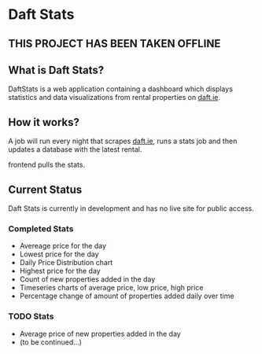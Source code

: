 # Daft Stats

## THIS PROJECT HAS BEEN TAKEN OFFLINE

## What is Daft Stats?
DaftStats is a web application containing a dashboard which displays statistics and data visualizations from rental properties on [daft.ie](wwww.daft.ie). 

## How it works?
A job will run every night that scrapes [daft.ie](wwww.daft.ie), runs a stats job and then updates a database with the latest rental.

frontend pulls the stats.

## Current Status
Daft Stats is currently in development and has no live site for public access.

### Completed Stats
- Avereage price for the day
- Lowest price for the day
- Daily Price Distribution chart
- Highest price for the day
- Count of new properties added in the day
- Timeseries charts of average price, low price, high price
- Percentage change of amount of properties added daily over time

### TODO Stats
- Average price of new properties added in the day
- (to be continued...)
